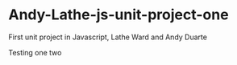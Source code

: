 # Andy-Lathe-js-unit-project-one
First unit project in Javascript, Lathe Ward and Andy Duarte

Testing one two